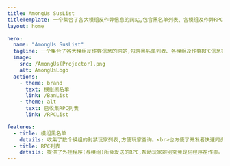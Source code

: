 ```yaml
---
title: AmongUs SusList
titleTemplate: 一个集合了各大模组反作弊信息的网站,包含黑名单列表、各模组及作弊RPC信息等。
layout: home

hero:
  name: "AmongUs SusList"
  tagline: 一个集合了各大模组反作弊信息的网站,包含黑名单列表、各模组及作弊RPC信息等。
  image:
    src: /AmongUs(Projector).png
    alt: AmongUsLogo
  actions:
    - theme: brand
      text: 模组黑名单
      link: /BanList
    - theme: alt
      text: 已收集RPC列表
      link: /RPCList

features:
  - title: 模组黑名单 
    details: 收集了数个模组的封禁玩家列表,方便玩家查询。<br>也方便了开发者快速同步。
  - title: RPC列表
    details: 提供了外挂程序(与模组)所会发送的RPC,帮助玩家辨别究竟是何程序在作祟。
---
```


